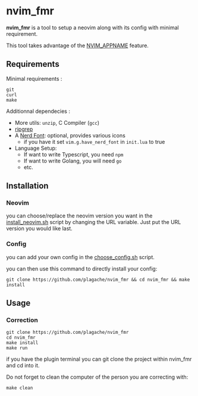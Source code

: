 # nvim_fmr

**nvim_fmr** is a tool to setup a neovim along with its config with minimal requirement.

This tool takes advantage of the [NVIM_APPNAME](https://neovim.io/doc/user/starting.html#%24NVIM_APPNAME) feature.

## Requirements

Minimal requirements :
```
git
curl
make
```

Additionnal dependecies :
- More utils: `unzip`, C Compiler (`gcc`)
- [ripgrep](https://github.com/BurntSushi/ripgrep#installation)
- A [Nerd Font](https://www.nerdfonts.com/): optional, provides various icons
  - if you have it set `vim.g.have_nerd_font` in `init.lua` to true
- Language Setup:
  - If want to write Typescript, you need `npm`
  - If want to write Golang, you will need `go`
  - etc.

## Installation

### Neovim

you can choose/replace the neovim version you want in the [install_neovim.sh](install_neovim.sh) script by changing the URL variable.
Just put the URL version you would like last.

### Config

you can add your own config in the [choose_config.sh](choose_config.sh) script.

you can then use this command to directly install your config:
```
git clone https://github.com/plagache/nvim_fmr && cd nvim_fmr && make install
```

## Usage

### Correction

```
git clone https://github.com/plagache/nvim_fmr
cd nvim_fmr
make install
make run
```

if you have the plugin terminal you can git clone the project within nvim_fmr and cd into it.

Do not forget to clean the computer of the person you are correcting with:

```
make clean
```
